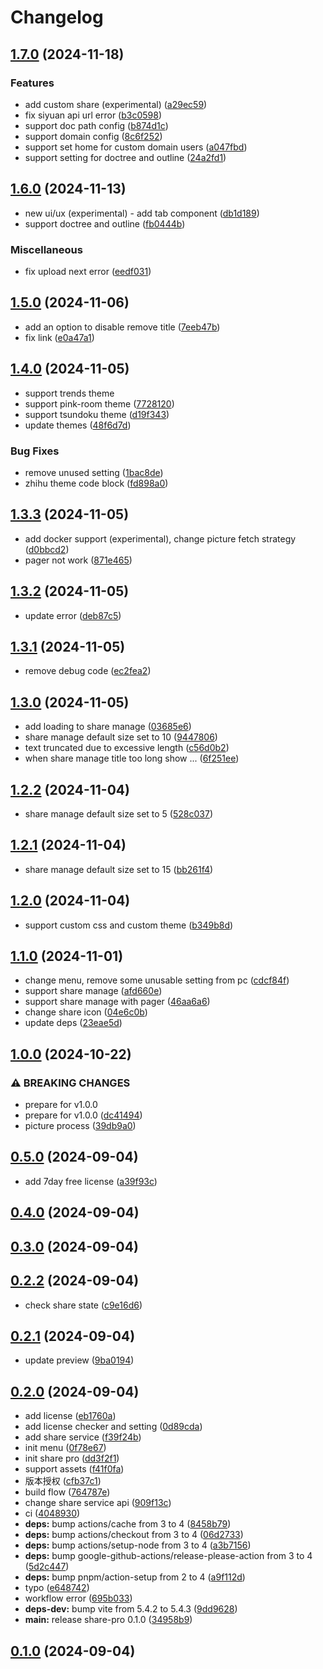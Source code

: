 # Changelog

## [1.7.0](https://github.com/terwerinc/siyuan-plugin-share-pro/compare/share-pro-v1.6.0...share-pro-v1.7.0) (2024-11-18)
### Features
* add custom share (experimental) ([a29ec59](https://github.com/terwerinc/siyuan-plugin-share-pro/commit/a29ec59ad4220f2f1329403f56dbbbd7a0132df4))
* fix siyuan api url error ([b3c0598](https://github.com/terwerinc/siyuan-plugin-share-pro/commit/b3c0598e8c0488c6a293569e0affc4e5a5765e89))
* support doc path config ([b874d1c](https://github.com/terwerinc/siyuan-plugin-share-pro/commit/b874d1cb18553a8a73f9681a21048150160ede56))
* support domain config ([8c6f252](https://github.com/terwerinc/siyuan-plugin-share-pro/commit/8c6f2524bba1981a751213e119495ac0ebef9705))
* support set home for custom domain users ([a047fbd](https://github.com/terwerinc/siyuan-plugin-share-pro/commit/a047fbd648c959997ce02931a27aad6cf6c158e7))
* support setting for doctree and outline ([24a2fd1](https://github.com/terwerinc/siyuan-plugin-share-pro/commit/24a2fd149ab88a2d6ef1958beded9b8999bf7c2b))
## [1.6.0](https://github.com/terwerinc/siyuan-plugin-share-pro/compare/share-pro-v1.5.0...share-pro-v1.6.0) (2024-11-13)
* new ui/ux (experimental) - add tab component ([db1d189](https://github.com/terwerinc/siyuan-plugin-share-pro/commit/db1d189a0341b7496306010da7ea0df44d75bb20))
* support doctree and outline ([fb0444b](https://github.com/terwerinc/siyuan-plugin-share-pro/commit/fb0444b9b98c6a0635f5d2d8a91e5c15136ec555))
### Miscellaneous
* fix upload next error ([eedf031](https://github.com/terwerinc/siyuan-plugin-share-pro/commit/eedf031bc3a846b56c2952bbe8c08c82f85e3102))
## [1.5.0](https://github.com/terwerinc/siyuan-plugin-share-pro/compare/share-pro-v1.4.0...share-pro-v1.5.0) (2024-11-06)
* add an option to disable remove title ([7eeb47b](https://github.com/terwerinc/siyuan-plugin-share-pro/commit/f5b28c71ed3dfc05429e678f83b5a29826f3ac1b))
* fix link ([e0a47a1](https://github.com/terwerinc/siyuan-plugin-share-pro/commit/e0a47a14647ad56e51a9d2791107228d2844166b))
## [1.4.0](https://github.com/terwerinc/siyuan-plugin-share-pro/compare/share-pro-v1.3.3...share-pro-v1.4.0) (2024-11-05)
* support trends theme
* support pink-room theme ([7728120](https://github.com/terwerinc/siyuan-plugin-share-pro/commit/77281207a6778db5aaf46f80e6c32b2025b11c46))
* support tsundoku theme ([d19f343](https://github.com/terwerinc/siyuan-plugin-share-pro/commit/d19f343b5d87385844ff6f6c7eb777d4a744f132))
* update themes ([48f6d7d](https://github.com/terwerinc/siyuan-plugin-share-pro/commit/48f6d7d4fb1b108746d4ae40803a4d156caf5e7e))
### Bug Fixes
* remove unused setting ([1bac8de](https://github.com/terwerinc/siyuan-plugin-share-pro/commit/1bac8de36b4ec5ed74309fb96a9ccba0112f7c62))
* zhihu theme code block ([fd898a0](https://github.com/terwerinc/siyuan-plugin-share-pro/commit/fd898a02a2423196d656e62a82d20dd07b62c731))
## [1.3.3](https://github.com/terwerinc/siyuan-plugin-share-pro/compare/share-pro-v1.3.2...share-pro-v1.3.3) (2024-11-05)
* add docker support (experimental), change picture fetch strategy ([d0bbcd2](https://github.com/terwerinc/siyuan-plugin-share-pro/commit/d0bbcd215e0a0da6030e231246e273a2c0f0185f))
* pager not work ([871e465](https://github.com/terwerinc/siyuan-plugin-share-pro/commit/871e4656b26a212b7a828ac94275fac1d14f7b80))
## [1.3.2](https://github.com/terwerinc/siyuan-plugin-share-pro/compare/share-pro-v1.3.1...share-pro-v1.3.2) (2024-11-05)
* update error ([deb87c5](https://github.com/terwerinc/siyuan-plugin-share-pro/commit/deb87c59a5cac36d8fed00c36f79bfe49721f9a5))
## [1.3.1](https://github.com/terwerinc/siyuan-plugin-share-pro/compare/share-pro-v1.3.0...share-pro-v1.3.1) (2024-11-05)
* remove debug code ([ec2fea2](https://github.com/terwerinc/siyuan-plugin-share-pro/commit/ec2fea2e7bd337cfa3e94152c3ceabcfba223848))
## [1.3.0](https://github.com/terwerinc/siyuan-plugin-share-pro/compare/share-pro-v1.2.2...share-pro-v1.3.0) (2024-11-05)
* add loading to share manage ([03685e6](https://github.com/terwerinc/siyuan-plugin-share-pro/commit/03685e6c46e5e4babac25371c27fb8058df177c2))
* share manage default size set to 10 ([9447806](https://github.com/terwerinc/siyuan-plugin-share-pro/commit/9447806e8ed1146a1204b3354ebe430c347b5f45))
* text truncated due to excessive length ([c56d0b2](https://github.com/terwerinc/siyuan-plugin-share-pro/commit/c56d0b28d7ce4277575819a5295dfeb46635ac5e))
* when share manage title too long show ... ([6f251ee](https://github.com/terwerinc/siyuan-plugin-share-pro/commit/6f251eea2b74f74233aa9dd24b26c94d96fca2ed))
## [1.2.2](https://github.com/terwerinc/siyuan-plugin-share-pro/compare/share-pro-v1.2.1...share-pro-v1.2.2) (2024-11-04)
* share manage default size set to 5 ([528c037](https://github.com/terwerinc/siyuan-plugin-share-pro/commit/528c0373e20ebf8a0caafd21118df29874d1c182))
## [1.2.1](https://github.com/terwerinc/siyuan-plugin-share-pro/compare/share-pro-v1.2.0...share-pro-v1.2.1) (2024-11-04)
* share manage default size set to 15 ([bb261f4](https://github.com/terwerinc/siyuan-plugin-share-pro/commit/bb261f44b0d5d1c2809833becc24431b9a22fadd))
## [1.2.0](https://github.com/terwerinc/siyuan-plugin-share-pro/compare/share-pro-v1.1.0...share-pro-v1.2.0) (2024-11-04)
* support custom css and custom theme ([b349b8d](https://github.com/terwerinc/siyuan-plugin-share-pro/commit/b349b8dcff52f90bbc86f2a4942ee8f0d78e2e42))
## [1.1.0](https://github.com/terwerinc/siyuan-plugin-share-pro/compare/share-pro-v1.0.0...share-pro-v1.1.0) (2024-11-01)
* change menu, remove some unusable setting from pc ([cdcf84f](https://github.com/terwerinc/siyuan-plugin-share-pro/commit/cdcf84f972b12f392073a8f61150a93caaf7c35d))
* support share manage ([afd660e](https://github.com/terwerinc/siyuan-plugin-share-pro/commit/afd660e88f08ea5c9cbf079bc72df8f6edad7d88))
* support share manage with pager ([46aa6a6](https://github.com/terwerinc/siyuan-plugin-share-pro/commit/46aa6a67a0349c38f00ab2127183e29a609d8efc))
* change share icon ([04e6c0b](https://github.com/terwerinc/siyuan-plugin-share-pro/commit/04e6c0b4d3419401d0aee4cfd146e88e82677452))
* update deps ([23eae5d](https://github.com/terwerinc/siyuan-plugin-share-pro/commit/23eae5d67fce44a2b1bab89b9638e149f4e1fc30))
## [1.0.0](https://github.com/terwerinc/siyuan-plugin-share-pro/compare/share-pro-v0.5.0...share-pro-v1.0.0) (2024-10-22)
### ⚠ BREAKING CHANGES
* prepare for v1.0.0
* prepare for v1.0.0 ([dc41494](https://github.com/terwerinc/siyuan-plugin-share-pro/commit/dc41494deb80f440567d994a291dd8303f001213))
* picture process ([39db9a0](https://github.com/terwerinc/siyuan-plugin-share-pro/commit/39db9a0c15d99413e8901a61320ad6ecf16e88cb))
## [0.5.0](https://github.com/terwerinc/siyuan-plugin-share-pro/compare/share-pro-v0.4.0...share-pro-v0.5.0) (2024-09-04)
* add 7day free license ([a39f93c](https://github.com/terwerinc/siyuan-plugin-share-pro/commit/a39f93cce49afe6589cf40fdf3bf4eb332a468f4))
## [0.4.0](https://github.com/terwerinc/siyuan-plugin-share-pro/compare/share-pro-v0.3.0...share-pro-v0.4.0) (2024-09-04)
## [0.3.0](https://github.com/terwerinc/siyuan-plugin-share-pro/compare/share-pro-v0.2.2...share-pro-v0.3.0) (2024-09-04)
## [0.2.2](https://github.com/terwerinc/siyuan-plugin-share-pro/compare/share-pro-v0.2.1...share-pro-v0.2.2) (2024-09-04)
* check share state ([c9e16d6](https://github.com/terwerinc/siyuan-plugin-share-pro/commit/c9e16d606c67fc93a6c406240494e728a6b2c81d))
## [0.2.1](https://github.com/terwerinc/siyuan-plugin-share-pro/compare/share-pro-v0.2.0...share-pro-v0.2.1) (2024-09-04)
* update preview ([9ba0194](https://github.com/terwerinc/siyuan-plugin-share-pro/commit/9ba0194ce1d756a1625aff046451c71e83884d1d))
## [0.2.0](https://github.com/terwerinc/siyuan-plugin-share-pro/compare/share-pro-v0.1.0...share-pro-v0.2.0) (2024-09-04)
* add license ([eb1760a](https://github.com/terwerinc/siyuan-plugin-share-pro/commit/eb1760a55684543a0857c285acbd138c331b885d))
* add license checker and setting ([0d89cda](https://github.com/terwerinc/siyuan-plugin-share-pro/commit/0d89cdaefc307e51a57c746086217cf515f62f50))
* add share service ([f39f24b](https://github.com/terwerinc/siyuan-plugin-share-pro/commit/f39f24bbc7112c71bea28117524473b0ee92bf54))
* init menu ([0f78e67](https://github.com/terwerinc/siyuan-plugin-share-pro/commit/0f78e67ad65ecafe48f71072621772999357eb16))
* init share pro ([dd3f2f1](https://github.com/terwerinc/siyuan-plugin-share-pro/commit/dd3f2f127166e7b8c4ce36223499b26d36a416e0))
* support assets ([f41f0fa](https://github.com/terwerinc/siyuan-plugin-share-pro/commit/f41f0fa79f282d1c1fb71a2860d9443b2cadff37))
* 版本授权 ([cfb37c1](https://github.com/terwerinc/siyuan-plugin-share-pro/commit/cfb37c1ab0fe877967c8c6ec0651175e31bf1dcc))
* build flow ([764787e](https://github.com/terwerinc/siyuan-plugin-share-pro/commit/764787e415bcf1e437329f9786d40b0b6f1723c9))
* change share service api ([909f13c](https://github.com/terwerinc/siyuan-plugin-share-pro/commit/909f13cba69750cfe5f3501f8a0aef1540708c3b))
* ci ([4048930](https://github.com/terwerinc/siyuan-plugin-share-pro/commit/4048930d9b2e8726538cf1eb3f2914bd9ccbe193))
* **deps:** bump actions/cache from 3 to 4 ([8458b79](https://github.com/terwerinc/siyuan-plugin-share-pro/commit/8458b7903b54d21e3c476e5bd1f1609c4958141e))
* **deps:** bump actions/checkout from 3 to 4 ([06d2733](https://github.com/terwerinc/siyuan-plugin-share-pro/commit/06d273326dd2ad716db404da3f8821ea11ac191f))
* **deps:** bump actions/setup-node from 3 to 4 ([a3b7156](https://github.com/terwerinc/siyuan-plugin-share-pro/commit/a3b7156f6fd8e89c53da76dd11609ecce7d73900))
* **deps:** bump google-github-actions/release-please-action from 3 to 4 ([5d2c447](https://github.com/terwerinc/siyuan-plugin-share-pro/commit/5d2c447cea21c1f1e281c79c056f91e01335dcdc))
* **deps:** bump pnpm/action-setup from 2 to 4 ([a9f112d](https://github.com/terwerinc/siyuan-plugin-share-pro/commit/a9f112db74d9d947a918734bec9219ea7ee74c1c))
* typo ([e648742](https://github.com/terwerinc/siyuan-plugin-share-pro/commit/e6487422918a74a77d3905d89519b07f1665edec))
* workflow error ([695b033](https://github.com/terwerinc/siyuan-plugin-share-pro/commit/695b033c387f53866e5b50b6fff90e5fe74c1c74))
* **deps-dev:** bump vite from 5.4.2 to 5.4.3 ([9dd9628](https://github.com/terwerinc/siyuan-plugin-share-pro/commit/9dd96283e4557950f7fe50e379881136bba18a89))
* **main:** release share-pro 0.1.0 ([34958b9](https://github.com/terwerinc/siyuan-plugin-share-pro/commit/34958b989d88fe4a6837d95f5321edeb74d386cd))
## [0.1.0](https://github.com/terwerinc/siyuan-plugin-share-pro/compare/share-pro-v0.0.1...share-pro-v0.1.0) (2024-09-04)